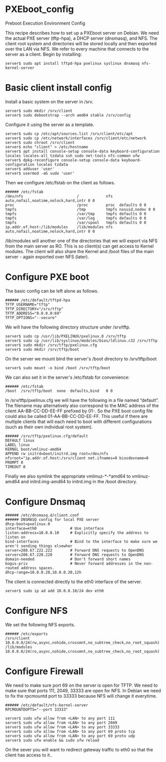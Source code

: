# PXEboot_config
Preboot Execution Environment Config

This recipe describes how to set up a PXEboot server on Debian. We need the
actual PXE server (tftp-hpa), a DHCP server (dnsmasq), and NFS. The client root
system and directories will be stored locally and then exported over the LAN via
NFS. We refer to every machine that connects to the server as a client.  Begin
by installing:

```
server$ sudo apt install tftpd-hpa pxelinux syslinux dnsmasq nfs-kernel-server
```

# Basic client install config

Install a basic system on the server in /srv.
```
server$ sudo mkdir /srv/client
server$ sudo debootstrap --arch amd64 stable /srv/config
```
Configure it using the server as a template.
```
server$ sudo cp /etc/apt/sources.list /srv/client/etc/apt
server$ sudo cp /etc/network/interfaces /srv/client/etc/network
server$ sudo chroot /srv/client
server$ echo "client" > /etc/hostname
server$ apt install console-setup console-data keyboard-configuration locales locales-all tzdata ssh sudo net-tools nfs-common ufw
server$ dpkg-reconfigure console-setup console-data keyboard-configuration locales tzdata
server$ adduser 'user'
server$ usermod -aG sudo 'user'
```
Then we configure /etc/fstab on the client as follows.
```
###### /etc/fstab
/dev/nfs                        /            nfs   auto,nofail,noatime,nolock,hard,intr 0 0
proc                            /proc        proc  defaults 0 0
tmpfs                           /tmp         tmpfs nosuid,nodev 0 0
tmpfs                           /var/tmp     tmpfs defaults 0 0
tmpfs                           /var/log     tmpfs defaults 0 0
tmpfs                           /var/spool   tmpfs defaults 0 0
ip.addr.of.host:/lib/modules    /lib/modules nfs   auto,nofail,noatime,nolock,hard,intr 0 0
```
/lib/modules will another one of the directories that we will export via NFS
from the main server as RO. This is so client(s) can get access to Kernel
modules. The client will also share the Kernel and /boot files of the main
server - again exported over NFS (later).

# Configure PXE boot

The basic config can be left alone as follows.
```
###### /etc/default/tftpd-hpa
TFTP_USERNAME="tftp"
TFTP_DIRECTORY="/srv/tftp"
TFTP_ADDRESS="0.0.0.0:69"
TFTP_OPTIONS="--secure"
```
We will have the following directory structure under /srv/tftp.
```
server$ sudo cp /usr/lib/PXELINUX/pxelinux.0 /srv/tftp
server$ sudo cp /usr/lib/syslinux/modules/bios/ldlinux.c32 /srv/tftp
server$ sudo mkdir /srv/tftp/pxelinux.cfg
server$ sudo mkdir /srv/tftp/boot
```
On the server we mount bind the server's /boot directory to /srv/tftp/boot
```
server$ sudo mount -o bind /boot /srv/tftp/boot
```
We can also set it in the server's /etc/fstab for convenience:
```
###### /etc/fstab
/boot  /srv/tftp/boot  none  defaults,bind   0 0
```
In /srv/tftp/pxelinux.cfg we will have the following in a file named “default”.
The filename may alternatively also correspond to the MAC address of the client
AA-BB-CC-DD-EE-FF prefixed by 01-. So the PXE boot config file could also be
called 01-AA-BB-CC-DD-EE-FF. This useful if there are multiple clients that will
each need to boot with different configurations (such as their own individual
root system).
```
###### /srv/tftp/pxelinux.cfg/default
DEFAULT linux
LABEL linux
KERNEL boot/vmlinuz-amd64
APPEND rw initrd=boot/initrd.img root=/dev/nfs nfsroot="ip.addr.of.host:/srv/client net.ifnames=0 biosdevname=0
PROMPT 0
TIMEOUT 0
```
Finally we also symlink the appropriate vmlinuz-*-*amd64 to vmlinuz-amd64 and
initrd.img-amd64 to initrd.img in the /boot directory.

# Configure Dnsmaq
```
###### /etc/dnsmasq.d/client.conf
###### DNSMASQ config for local PXE server
dhcp-boot=pxelinux.0
interface=eth0               # Use interface
listen-address=10.0.0.10     # Explicitly specify the address to listen on
bind-interfaces              # Bind to the interface to make sure we aren't sending things elsewher
server=208.67.222.222        # Forward DNS requests to OpenDNS
server=208.67.220.220        # Forward DNS requests to OpenDNS
domain-needed                # Don't forward short names
bogus-priv                   # Never forward addresses in the non-routed address spaces.
dhcp-range=10.0.0.20,10.0.0.20,12h
```
The client is connected directly to the eth0 interface of the server.
```
server$ sudo ip ad add 10.0.0.10/24 dev eth0
```
# Configure NFS

We set the following NFS exports.
```
###### /etc/exports
/srv/client    10.0.0.0/24(rw,async,nohide,crossmnt,no_subtree_check,no_root_squash)
/lib/modules   10.0.0.0/24(ro,async,nohide,crossmnt,no_subtree_check,no_root_squash)
```
# Configure Firewall

We need to make sure port 69 on the server is open for TFTP. We need to make
sure that ports 111, 2049, 33333 are open for NFS. In Debian we need to fix the
rpcmountd port to 33333 because NFS will change it everytime.
```
###### /etc/default/nfs-kernel-server
RPCMOUNTDOPTS="--port 33333"
```
```
server$ sudo ufw allow from <LAN> to any port 111
server$ sudo ufw allow from <LAN> to any port 2049
server$ sudo ufw allow from <LAN> to any port 33333
server$ sudo ufw allow from <LAN> to any port 69 proto tcp
server$ sudo ufw allow from <LAN> to any port 69 proto udp
server$ sudo ufw enable && sudo ufw reload
```
On the sever you will want to redirect gateway traffic to eth0 so that the
client has access to it..
